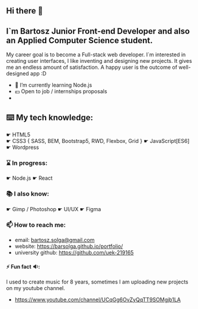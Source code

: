 ## Hi there 👋
##  I`m Bartosz **Junior Front-end Developer** and also an Applied Computer Science student. 
My career goal is to become a  Full-stack web developer. 
I`m interested in creating user interfaces, I like inventing and designing new projects. 
It gives me an endless amount of satisfaction. A happy user is the outcome of well-designed app :D

- 🌱 I’m currently learning Node.js
- 💵 Open to job / internships proposals
- 

## ⌨️ My tech knowledge:
☛ HTML5<br>
☛ CSS3 { SASS, BEM, Bootstrap5, RWD, Flexbox, Grid }
☛ JavaScript[ES6]
☛ Wordpress
### ⌛️ In progress:
☛ Node.js
☛ React

### 📚 I also know:
☛ Gimp / Photoshop
☛ UI/UX
☛ Figma

### 📫 How to reach me:
- email: bartosz.solga@gmail.com
- website: https://barsolga.github.io/portfolio/
- university github: https://github.com/uek-219165

#### ⚡ Fun fact 🔉: 
I used to create music for 8 years, sometimes I am uploading new projects on my youtube channel.
- https://www.youtube.com/channel/UCqGg6OvZyQqTT9SOMgjb1LA

